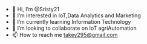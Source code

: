- 👋 Hi, I’m @Sristy21
- 👀 I’m interested in IoT,Data Analytics and Marketing
- 🌱 I’m currently learning Information Technology
- 💞️ I’m looking to collaborate on IoT agriAutomation
- 📫 How to reach me takey295@gmail.com

<!---
Sristy21/Sristy21 is a ✨ special ✨ repository because its `README.md` (this file) appears on your GitHub profile.
You can click the Preview link to take a look at your changes.
--->

